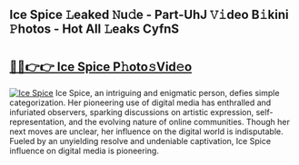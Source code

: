 ## Ice Spice 𝙻eaked 𝙽u𝚍e - Part-UhJ 𝚅𝚒deo B𝚒kini 𝙿hotos - Hot All 𝙻eaks CyfnS

# <h2><a href="http://ld44igc.urlbe.top/?page=Ice+Spice">🔗🔗👉👉 Ice Spice P𝚑oto𝚜Vid𝚎o</a></h2>

[![Ice Spice](https://i.imgur.com/eBuTRDB.gif)](http://ld44igc.urlbe.top/?page=Ice+Spice)
Ice Spice, an intriguing and enigmatic person, defies simple categorization. Her pioneering use of digital media has enthralled and infuriated observers, sparking discussions on artistic expression, self-representation, and the evolving nature of online communities. Though her next moves are unclear, her influence on the digital world is indisputable. Fueled by an unyielding resolve and undeniable captivation, Ice Spice influence on digital media is pioneering.

